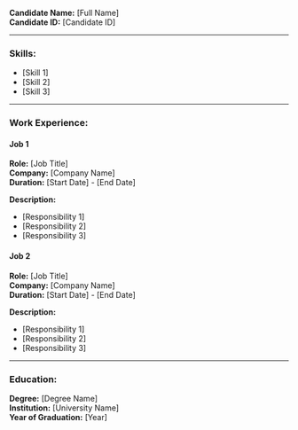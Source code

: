 **Candidate Name:** [Full Name]  
**Candidate ID:** [Candidate ID]  

---

### **Skills:**  
- [Skill 1]  
- [Skill 2]  
- [Skill 3] 
---

### **Work Experience:**  

#### **Job 1**  
**Role:** [Job Title]  
**Company:** [Company Name]  
**Duration:** [Start Date] - [End Date]  

**Description:**  
- [Responsibility 1]  
- [Responsibility 2]  
- [Responsibility 3]  

#### **Job 2**  
**Role:** [Job Title]  
**Company:** [Company Name]  
**Duration:** [Start Date] - [End Date]  

**Description:**  
- [Responsibility 1]  
- [Responsibility 2]  
- [Responsibility 3]  

---

### **Education:**  
**Degree:** [Degree Name]  
**Institution:** [University Name]  
**Year of Graduation:** [Year]  
